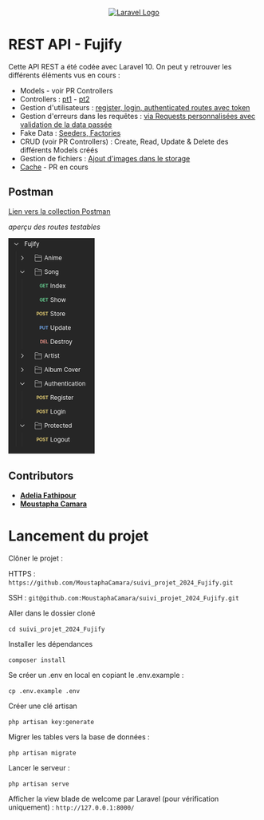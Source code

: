<p align="center"><a href="https://laravel.com" target="_blank"><img src="https://i.ibb.co/9wTzFsf/FUJI-LOGO-2-4.png" width="400" alt="Laravel Logo"></a></p>

# REST API - Fujify
Cette API REST a été codée avec Laravel 10. On peut y retrouver les différents éléments vus en cours :
- Models - voir PR Controllers
- Controllers : [pt1](https://github.com/MoustaphaCamara/suivi_projet_2024_Fujify/pull/1/files) - [pt2](https://github.com/MoustaphaCamara/suivi_projet_2024_Fujify/pull/2/files)
- Gestion d'utilisateurs : [register, login, authenticated routes avec token](https://github.com/MoustaphaCamara/suivi_projet_2024_Fujify/pull/6)
- Gestion d'erreurs dans les requêtes : [via Requests personnalisées avec validation de la data passée](https://github.com/MoustaphaCamara/suivi_projet_2024_Fujify/pull/4/files)
- Fake Data : [Seeders, Factories](https://github.com/MoustaphaCamara/suivi_projet_2024_Fujify/pull/3/files)
- CRUD (voir PR Controllers) : Create, Read, Update & Delete des différents Models créés
- Gestion de fichiers : [Ajout d'images dans le storage](https://github.com/MoustaphaCamara/suivi_projet_2024_Fujify/pull/5/files)
- [Cache]() - PR en cours

## Postman

[Lien vers la collection Postman](https://lunar-sunset-959508.postman.co/workspace/bsOft~6f6d8a7c-71d1-425f-9fc2-58ea6cf7af2e/collection/24000334-cf0b03c0-3269-4336-bebf-985c1937de15?action=share&creator=24000334&active-environment=24000334-77b67695-9f27-49ff-9043-40090206b5e5)

_aperçu des routes testables_

![img_1.png](img_1.png)
## Contributors

- **[Adelia Fathipour](https://github.com/SajedehAdelia)**
- **[Moustapha Camara](https://github.com/MoustaphaCamara)**

# Lancement du projet

Clôner le projet :

HTTPS : 
`https://github.com/MoustaphaCamara/suivi_projet_2024_Fujify.git`

SSH :
`git@github.com:MoustaphaCamara/suivi_projet_2024_Fujify.git`

Aller dans le dossier cloné 

`cd suivi_projet_2024_Fujify`

Installer les dépendances

`composer install`

Se créer un .env en local en copiant le .env.example : 

`cp .env.example .env`

Créer une clé artisan

`php artisan key:generate`

Migrer les tables vers la base de données :

`php artisan migrate`

Lancer le serveur :

`php artisan serve`

Afficher la view blade de welcome par Laravel (pour vérification uniquement) : `http://127.0.0.1:8000/`


